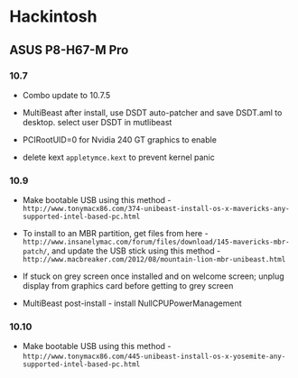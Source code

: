 # Hackintosh

## ASUS P8-H67-M Pro

### 10.7

- Combo update to 10.7.5

- MultiBeast after install, use DSDT auto-patcher and save DSDT.aml to desktop. select user DSDT in mutlibeast

- PCIRootUID=0 for Nvidia 240 GT graphics to enable

- delete kext `appletymce.kext` to prevent kernel panic

### 10.9

- Make bootable USB using this method - `http://www.tonymacx86.com/374-unibeast-install-os-x-mavericks-any-supported-intel-based-pc.html`

- To install to an MBR partition, get files from here - `http://www.insanelymac.com/forum/files/download/145-mavericks-mbr-patch/`, and update the USB stick using this method - `http://www.macbreaker.com/2012/08/mountain-lion-mbr-unibeast.html`

- If stuck on grey screen once installed and on welcome screen; unplug display from graphics card before getting to grey screen

- MultiBeast post-install - install NullCPUPowerManagement

### 10.10

- Make bootable USB using this method - `http://www.tonymacx86.com/445-unibeast-install-os-x-yosemite-any-supported-intel-based-pc.html`

